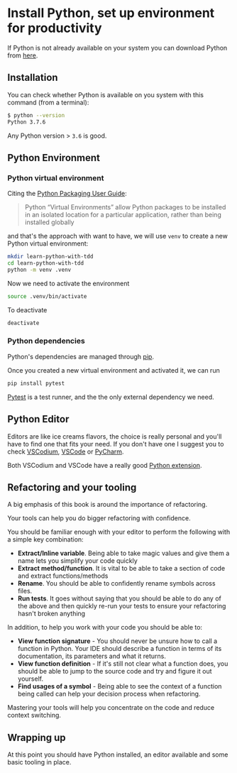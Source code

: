 # Install Python, set up environment for productivity

If Python is not already available on your system you can download Python from [here](https://www.python.org/downloads/).

## Installation

You can check whether Python is available on you system with this command (from a terminal):

```sh
$ python --version
Python 3.7.6
```

Any Python version > `3.6` is good.

## Python Environment

### Python virtual environment

Citing the [Python Packaging User Guide](https://packaging.python.org/tutorials/installing-packages/#creating-virtual-environments):

> Python “Virtual Environments” allow Python packages to be installed in an isolated location for a particular application, rather than being installed globally

and that's the approach with want to have, we will use `venv` to create a new Python virtual environment:

```sh
mkdir learn-python-with-tdd
cd learn-python-with-tdd
python -m venv .venv
```

Now we need to activate the environment

```sh
source .venv/bin/activate
```

To deactivate

```sh
deactivate
```

### Python dependencies
Python's dependencies are managed through [pip](https://packaging.python.org/tutorials/installing-packages/).

Once you created a new virtual environment and activated it, we can run

```sh
pip install pytest
```

[Pytest](https://docs.pytest.org/en/stable/) is a test runner, and the the only external dependency we need.

## Python Editor

Editors are like ice creams flavors, the choice is really personal and you'll have to find one that fits your need. If you don't have one I suggest you to check [VSCodium](https://github.com/VSCodium/vscodium), [VSCode](https://code.visualstudio.com/) or [PyCharm](https://www.jetbrains.com/pycharm/).

Both VSCodium and VSCode have a really good [Python extension](https://marketplace.visualstudio.com/items?itemName=ms-python.python).

## Refactoring and your tooling

A big emphasis of this book is around the importance of refactoring.

Your tools can help you do bigger refactoring with confidence.

You should be familiar enough with your editor to perform the following with a simple key combination:

- **Extract/Inline variable**. Being able to take magic values and give them a name lets you simplify your code quickly
- **Extract method/function**. It is vital to be able to take a section of code and extract functions/methods
- **Rename**. You should be able to confidently rename symbols across files.
- **Run tests**. It goes without saying that you should be able to do any of the above and then quickly re-run your tests to ensure your refactoring hasn't broken anything

In addition, to help you work with your code you should be able to:

- **View function signature** - You should never be unsure how to call a function in Python. Your IDE should describe a function in terms of its documentation, its parameters and what it returns.
- **View function definition** - If it's still not clear what a function does, you should be able to jump to the source code and try and figure it out yourself.
- **Find usages of a symbol** - Being able to see the context of a function being called can help your decision process when refactoring.

Mastering your tools will help you concentrate on the code and reduce context switching.

## Wrapping up

At this point you should have Python installed, an editor available and some basic tooling in place.
